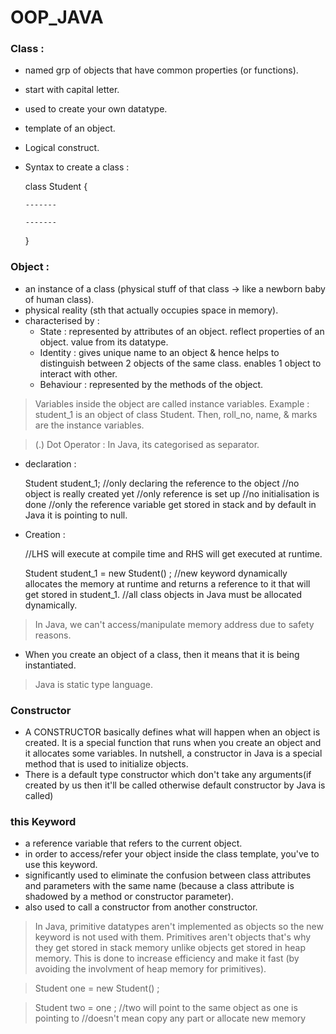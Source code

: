 # OOP_JAVA

### Class : 
* named grp of objects that have common properties (or functions).
* start with capital letter.
* used to create your own datatype.
* template of an object.
* Logical construct.
* Syntax to create a class :

  class Student {
  
      -------

      -------
  
  }

### Object :
* an instance of a class (physical stuff of that class -> like a newborn baby of human class).
* physical reality (sth that actually occupies space in memory).
* characterised by :
  * State : represented by attributes of an object. reflect properties of an object. value from its datatype.
  * Identity : gives unique name to an object & hence helps to distinguish between 2 objects of the same class. enables 1 object to interact with other.
  * Behaviour : represented by the methods of the object.

> Variables inside the object are called instance variables. Example : student_1 is an object of class Student. Then, roll_no, name, & marks are the instance variables.

> (.) Dot Operator : In Java, its categorised as separator.

* declaration  :

  Student student_1;  //only declaring the reference to the object  //no object is really created yet  //only reference is set up  //no initialisation is done  //only the reference variable get stored in stack and by default in Java it is pointing to null.

* Creation :

  //LHS will execute at compile time and RHS will get executed at runtime.
  
  Student student_1 = new Student() ;  //new keyword dynamically allocates the memory at runtime and returns a reference to it that will get stored in student_1.  //all class objects in Java must be allocated dynamically.

> In Java, we can't access/manipulate memory address due to safety reasons.
* When you create an object of a class, then it means that it is being instantiated.

> Java is static type language.

### Constructor
* A CONSTRUCTOR basically defines what will happen when an object is created. It is a special function that runs when you create an object and it allocates some variables. In nutshell, a constructor in Java is a special method that is used to initialize objects.
* There is a default type constructor which don't take any arguments(if created by us then it'll be called otherwise default constructor by Java is called)

### this Keyword
* a reference variable that refers to the current object.
* in order to access/refer your object inside the class template, you've to use this keyword.
* significantly used to eliminate the confusion between class attributes and parameters with the same name (because a class attribute is shadowed by a method or constructor parameter).
* also used to call a constructor from another constructor.

> In Java, primitive datatypes aren't implemented as objects so the new keyword is not used with them. Primitives aren't objects that's why they get stored in stack memory unlike objects get stored in heap memory. This is done to increase efficiency and make it fast (by avoiding the involvment of heap memory for primitives).

> Student one = new Student() ;

> Student two = one ; //two will point to the same object as one is pointing to //doesn't mean copy any part or allocate new memory 
